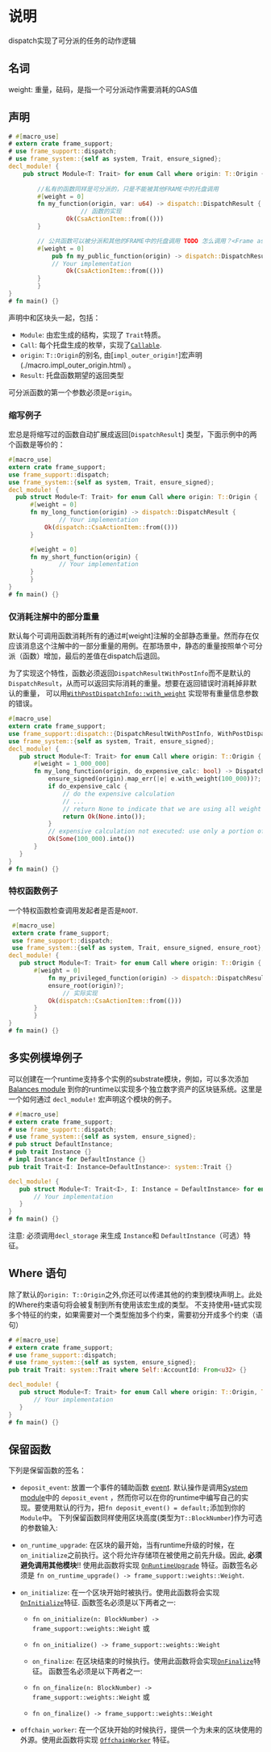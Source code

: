 # 说明
dispatch实现了可分派的任务的动作逻辑


## 名词
weight: 重量，砝码，是指一个可分派动作需要消耗的GAS值
## 声明

```rust
# #[macro_use]
# extern crate frame_support;
# use frame_support::dispatch;
# use frame_system::{self as system, Trait, ensure_signed};
decl_module! {
	pub struct Module<T: Trait> for enum Call where origin: T::Origin {
    
        //私有的函数同样是可分派的，只是不能被其他FRAME中的托盘调用
		#[weight = 0]
		fn my_function(origin, var: u64) -> dispatch::DispatchResult {
    				// 函数的实现
				Ok(CsaActionItem::from(()))
		}

		// 公共函数可以被分派和其他的FRAME中的托盘调用 TODO 怎么调用？<Frame as ....>:xxx
		#[weight = 0]
			pub fn my_public_function(origin) -> dispatch::DispatchResult {
			// Your implementation
				Ok(CsaActionItem::from(()))
		}
		}
}
# fn main() {}
```

 声明中和区块头一起，包括：  
 * `Module`: 由宏生成的结构，实现了 `Trait`特质。
 * `Call`: 每个托盘生成的枚举，实现了[`Callable`](./dispatch/trait.Callable.html).
 * `origin`:  `T::Origin`的别名, 由[`impl_outer_origin!`]宏声明(./macro.impl_outer_origin.html) 。
 * `Result`: 托盘函数期望的返回类型

 可分派函数的第一个参数必须是`origin`。
 
 ### 缩写例子
 宏总是将缩写过的函数自动扩展成返回[`DispatchResult`] 类型，下面示例中的两个函数是等价的：
  ```rust
 #[macro_use]
 extern crate frame_support;
 use frame_support::dispatch;
 use frame_system::{self as system, Trait, ensure_signed};
 decl_module! {
 	pub struct Module<T: Trait> for enum Call where origin: T::Origin {
 		#[weight = 0]
 		fn my_long_function(origin) -> dispatch::DispatchResult {
				// Your implementation
 			Ok(dispatch::CsaActionItem::from(()))
 		}

 		#[weight = 0]
 		fn my_short_function(origin) {
				// Your implementation
 		}
		}
 }
 # fn main() {}
 ```
### 仅消耗注解中的部分重量
默认每个可调用函数消耗所有的通过#[weight]注解的全部静态重量。然而存在仅应该消息这个注解中的一部分重量的用例。在那场景中，静态的重量按照单个可分派（函数）增加，最后的差值在dispatch后退回。

为了实现这个特性，函数必须返回`DispatchResultWithPostInfo`而不是默认的`DispatchResult`，从而可以返回实际消耗的重量。想要在返回错误时消耗掉非默认的重量， 可以用[`WithPostDispatchInfo::with_weight`](./weight/trait.WithPostDispatchInfo.html) 实现带有重量信息参数的错误。

 ```rust
 #[macro_use]
 extern crate frame_support;
 use frame_support::dispatch::{DispatchResultWithPostInfo, WithPostDispatchInfo};
 use frame_system::{self as system, Trait, ensure_signed};
 decl_module! {
 	pub struct Module<T: Trait> for enum Call where origin: T::Origin {
 		#[weight = 1_000_000]
 		fn my_long_function(origin, do_expensive_calc: bool) -> DispatchResultWithPostInfo {
 			ensure_signed(origin).map_err(|e| e.with_weight(100_000))?;
 			if do_expensive_calc {
 				// do the expensive calculation
 				// ...
 				// return None to indicate that we are using all weight (the default)
 				return Ok(None.into());
 			}
 			// expensive calculation not executed: use only a portion of the weight
 			Ok(Some(100_000).into())
 		}
 	}
 }
 # fn main() {}
 ```

 ### 特权函数例子

一个特权函数检查调用发起者是否是`ROOT`.

 ```rust
  #[macro_use]
  extern crate frame_support;
  use frame_support::dispatch;
  use frame_system::{self as system, Trait, ensure_signed, ensure_root};
 decl_module! {
 	pub struct Module<T: Trait> for enum Call where origin: T::Origin {
 		#[weight = 0]
			fn my_privileged_function(origin) -> dispatch::DispatchResult {
 			ensure_root(origin)?;
				// 实际实现
 			Ok(dispatch::CsaActionItem::from(()))
 		}
		}
 }
 # fn main() {}
 ```

 ## 多实例模埠例子

 可以创建在一个runtime支持多个实例的substrate模块，例如，可以多次添加[Balances module](../pallet_balances/index.html) 到你的runtime以实现多个独立数字资产的区块链系统。这里是一个如何通过 `decl_module!` 宏声明这个模块的例子。

 ```rust
 # #[macro_use]
 # extern crate frame_support;
 # use frame_support::dispatch;
 # use frame_system::{self as system, ensure_signed};
 # pub struct DefaultInstance;
 # pub trait Instance {}
 # impl Instance for DefaultInstance {}
 pub trait Trait<I: Instance=DefaultInstance>: system::Trait {}

 decl_module! {
 	pub struct Module<T: Trait<I>, I: Instance = DefaultInstance> for enum Call where origin: T::Origin {
 		// Your implementation
 	}
 }
 # fn main() {}
 ```

注意: 必须调用`decl_storage` 来生成 `Instance`和 `DefaultInstance`（可选）特征。

 ## Where 语句

 除了默认的`origin: T::Origin`之外,你还可以传递其他的约束到模块声明上。此处的Where约束语句将会被复制到所有使用该宏生成的类型。 不支持使用`+`链式实现多个特征的约束，如果需要对一个类型施加多个约束，需要初分开成多个约束（语句）

 ```rust
 # #[macro_use]
 # extern crate frame_support;
 # use frame_support::dispatch;
 # use frame_system::{self as system, ensure_signed};
 pub trait Trait: system::Trait where Self::AccountId: From<u32> {}

 decl_module! {
 	pub struct Module<T: Trait> for enum Call where origin: T::Origin, T::AccountId: From<u32> {
 		// Your implementation
 	}
 }
 # fn main() {}
 ```

 ## 保留函数
下列是保留函数的签名：
 
 * `deposit_event`: 放置一个事件的辅助函数 [event](https://docs.substrate.dev/docs/event-enum).
 默认操作是调用[System module](../frame_system/index.html)中的 `deposit_event` ，然而你可以在你的runtime中编写自己的实现。要使用默认的行为，把`fn deposit_event() = default;`添加到你的 `Module`中。
 下列保留函数同样使用区块高度(类型为`T::BlockNumber`)作为可选的参数输入:

 * `on_runtime_upgrade`: 在区块的最开始，当有runtime升级的时候，在`on_initialize`之前执行。这个将允许存储项在被使用之前先升级。因此, **必须避免调用其他模块**!! 使用此函数将实现
 [`OnRuntimeUpgrade`](../sp_runtime/traits/trait.OnRuntimeUpgrade.html) 特征。函数签名必须是 `fn on_runtime_upgrade() -> frame_support::weights::Weight`.

 * `on_initialize`: 在一个区块开始时被执行。使用此函数将会实现[`OnInitialize`](./trait.OnInitialize.html)特征.
 函数签名必须是以下两者之一:
   * `fn on_initialize(n: BlockNumber) -> frame_support::weights::Weight` 或
   * `fn on_initialize() -> frame_support::weights::Weight`

   * `on_finalize`: 在区块结束的时候执行。使用此函数将会实现[`OnFinalize`](./traits/trait.OnFinalize.html)特征。
    函数签名必须是以下两者之一:
   * `fn on_finalize(n: BlockNumber) -> frame_support::weights::Weight` 或
   * `fn on_finalize() -> frame_support::weights::Weight`

 * `offchain_worker`: 在一个区块开始的时候执行，提供一个为未来的区块使用的外源。使用此函数将实现
 [`OffchainWorker`](./traits/trait.OffchainWorker.html) 特征。